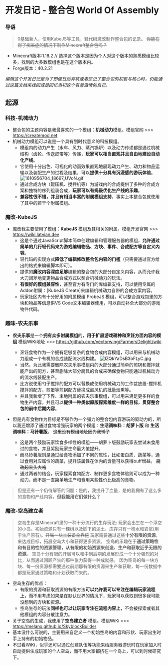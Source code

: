 # 开发日记 - 整合包 World Of Assembly
### 导语
> 0基础新人，使用KubeJS等工具，轻代码魔改制作整合包的记录。
> ~~你能在得了痴呆症的情况下制作Minecraft整合包吗？~~

- Minecraft版本:1.18.2 // 选择这个版本是因为个人对这个版本的熟悉模组比较多，找到的大多数模组也是在这个版本内。
- Forge版本：40.2.21 

*编辑这个开发日记是为了即便日后弃坑或者忘记了整合包的初衷与核心时，仍能通过这篇文档来找回或是回忆当初这个有着激情的自己。*

## 起源

### 科技-机械动力
- 整合包的主题内容是我最喜欢的一个模组：**机械动力**模组。模组官网 >>> https://createmod.net 
- 机械动力模组可以说是一个具有划时代意义的科技模组。
  - 模组内的动力产生（水车、风力、蒸汽锅炉）以及动力传递都是通过机械结构（齿轮、传送皮带等）传递，**玩家可以相当直观并且自由地建设自动化产线**。
  - 它使用十分出色、可视化的动画效果直观地展现动力产生、动力和物品运输以及装配生产的过程及结果，可以**提供十分具有沉浸感的游玩体验**。
   ![1610956704_18697_UVoN.gif](https://s2.loli.net/2024/06/09/eOYjwQWNTnFcp8D.gif)
  - 通过合成方块（辊压机、搅拌机等）为游戏内的合成提供了多种的合成方案和独特的序列组装合成，**玩家可以有捣鼓优化生产线的乐趣**。
  - **兼容性很不错，并且有相当丰富的附属模组支持**，事实上本整合包就使用了其中的若干个附属模组。
### 魔改-KubeJS
- 魔改我主要使用了模组：**KubeJS** 模组及其相关的附属。模组开发官网 >>> https://wiki.latvian.dev
  - 这是个通过JavaScript脚本简单创建编辑和管理服务器的模组，**允许通过简单的几行轻代码来为游戏编辑物品、方块、事件、合成配方等自定义内容**。
  - 轻代码的实现方式**降低了编辑修改整合包内容的门槛**（只需要通过官方给出的格式来编辑脚本即可）。
  - 提供的**魔改内容深度足够**编辑的整合包的大部分自定义内容，从而允许我大刀阔斧地变更物品合成方式以契合机械动力的玩法。
  - **有很好的模组兼容性**，甚至官方有专门的库编辑支持，可以使用专属的Addon附属：[KubeJS Create]来编辑机械动力自带的合成方案内容。
  - 玩家社区内有十分好用的附属模组 ProbeJS 模组，可以整合游戏包里的方块和物品等信息供VS Code文本编辑器使用，可以自动补全大部分的游戏物件代码。

### 趣味-农夫乐事
- **农夫乐事**是一个**拥有众多附属模组**的，**用于扩展游戏耕种和烹饪方面内容的模组** 模组WiKi地址 >>> https://github.com/vectorwing/FarmersDelight/wiki 
  - 烹饪食物作为一个拥有足够复杂的食物合成内容模组，可以用来与机械动力组成一个有机的合成装配流水线构建。
   ![IZQkYaDsB3bFLyC.jpg](https://s2.loli.net/2024/06/09/IZQkYaDsB3bFLyC.jpg)
  - 当然，为此我需要删除农夫乐事模组内的大部分通过简单的煎锅和搅拌就能产出的配方，甚至删除大部分厨具的合成来确保食物只能通过机械动力的流水线装配生产。
  - 比方说使用勺子搅拌的配方可以替换成使用机械动力的工作盆放置-搅拌机搅拌的配方，煎蛋等煎锅配方替换成鼓风机的批量烟熏等。
  - 并且我新增了下界、末地附属的农夫乐事模组，可以用来满足更多样的食物生产内容，并且可以**提供一种类似原版探索维度一样的目标，贯穿整合包的前中后期内容**。

- 但是光有食物作为目标是不够作为一个强力的整合包内容游玩的驱动力的，所以我还增添了通过食物增强玩家的两个模组：**生活调味料：胡萝卜版** 和 **生活调味料：马铃薯版**。
  ~~这里没有模组地址因为我懒了~~
  - 这是两个鼓励玩家饮食多样性的模组——胡萝卜版鼓励玩家去尝试未食用过的食物，并且奖励玩家生命最大值提升。
  - 而马铃薯版则是通过给食物添加了不同的属性，比如蛋白质、蔬菜等，通过食用对应属性的蔬菜，提升该属性在体内的含量可以获得buff增益。 ~~魔改起来头大咯~~
  - 通过两者的结合，玩家探索食物配方、制作更多食物体验则可以成为一种动力，而不是一直简单地生产和食用某些性价比极高的食物。
  
> 但是还有一个仍待解答的问题：是的，我提升了血量，是的我拥有了这么多的食物和产线内容，**但我能用它们做什么？**

### 魔改-空岛建立者
>空岛生存是Minecraft里的一种十分流行的生存玩法:
>玩家会出生在一个浮空的小岛。初始资源只有一棵树以及脚下的泥土、库存只有一桶水和岩浆(用于生产原石)。~~开局一块土装备全靠挖~~
>玩家需要通过这些**十分有限的资源**，来达成目标，拓展空岛大小和获得更多资源。
>空岛的乐趣在于**通过策略性和有目的性的资源管理，从有限的初始资源来创造、生产和获取近乎无限的资源**。
>空岛十分有限的开局可以和中到后期的发展形成一个十分强烈的对比，从而通过回顾产生的那种张力获得一种成就感。
>因为空岛的每一块方块、每一份资源都需要通过前期那有限的资源来生产和获取，每一份数据中都是玩家通过策略和计划获取而来的。

- 空岛生存的优点：
  - 有限的资源和获取资源的有限方法**可以允许我可以专注在编辑玩家流程上**，而不用考虑如果是在默认世界的情况下，玩家可以获取到很多我可能没想到的方块和资源。
  - 空岛生存的玩法**同样也可以让玩家专注在流程内容上**，不会被探索或者其他模组的内容分散注意力。
- 关于空岛的生成，我使用了**空岛建立者** 模组。模组WiKi >>> https://melanx.github.io/SkyblockBuilder
- 基本没什么可说的，主要用来自定义一个初始空岛的内容和形状、玩家出生时手上持有的初始物品。
- 不过看WiKi，似乎还可以通过创建队伍等功能来给服务器游玩时在玩家加入时自动提供生成玩家的个人空岛，而不用大家都挤在一个岛上，可以到时候研究下。